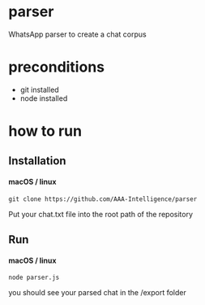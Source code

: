 # parser
WhatsApp parser to create a chat corpus

# preconditions
- git installed
- node installed


# how to run
## Installation
#### macOS / linux

```
git clone https://github.com/AAA-Intelligence/parser
```

Put your chat.txt file into the root path of the repository

## Run

#### macOS / linux
```
node parser.js
```

you should see your parsed chat in the /export folder
